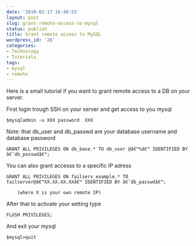 ```yaml
---
date: '2010-02-17 16:46:55'
layout: post
slug: grant-remote-access-to-mysql
status: publish
title: Grant remote access to MySQL
wordpress_id: '26'
categories:
- Technology
- Tutorials
tags:
- mysql
- remote
---
```


Here is a small tutorial if you want to grant remote access to a DB on your server.

First login trough SSH on your server and get access to you mysql




    
    $mysqladmin -u XXX password  XXX



Note: that db_user and db_passwd are your database username and database password



    
    GRANT ALL PRIVILEGES ON db_base.* TO db_user @â€™%â€™ IDENTIFIED BY â€˜db_passwdâ€™;



You can also grant accesss to a specific IP adress


    
    GRANT ALL PRIVILEGES ON failserv_example.* TO failserver@â€™XX.XX.XX.XXâ€™ IDENTIFIED BY â€˜db_passwdâ€™;
    
        (where X is your own remote IP)



After that to activate your setting type


    
    FLUSH PRIVILEGES;



And exit your mysql


    
    $mysql>quit



